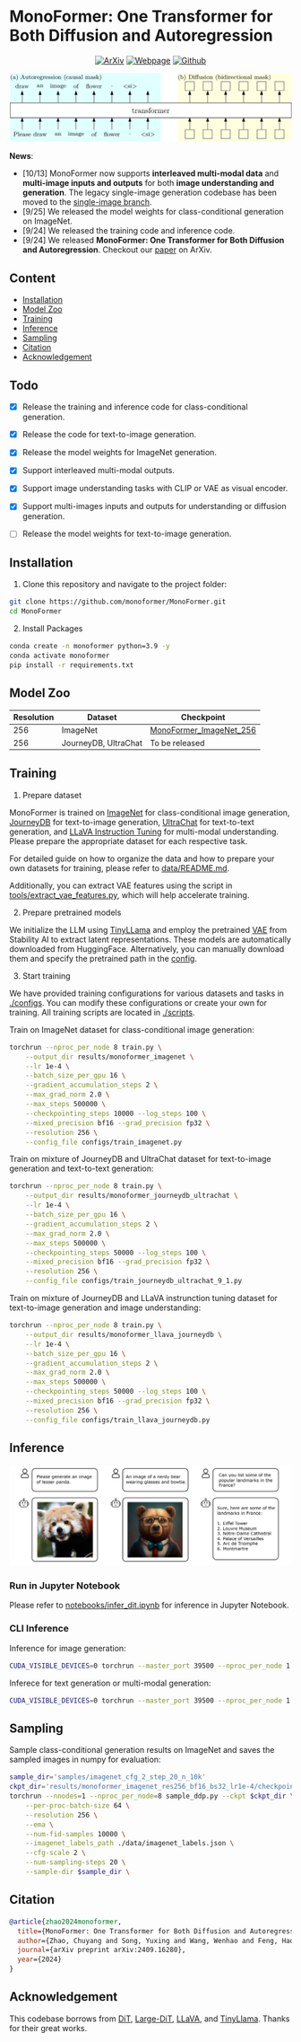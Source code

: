# MonoFormer: One Transformer for Both Diffusion and Autoregression

<div align="center">

[![ArXiv](https://img.shields.io/badge/ArXiv-<2409.16280>-<COLOR>.svg)](https://arxiv.org/pdf/2409.16280) [![Webpage](https://img.shields.io/badge/Project-MonoFormer-<COLOR>.svg)](https://monoformer.github.io/) [![Github](https://img.shields.io/badge/Github-MonoFormer-<COLOR>.svg?logo=Github)](https://github.com/monoformer/MonoFormer) 

</div>


![Demo](.github/OTv3.png)

**News**:

- [10/13] MonoFormer now supports **interleaved multi-modal data** and **multi-image inputs and outputs** for both **image understanding and generation**. The legacy single-image generation codebase has been moved to the [single-image branch](https://github.com/MonoFormer/MonoFormer/tree/single_image).
- [9/25] We released the model weights for class-conditional generation on ImageNet.
- [9/24] We released the training code and inference code.
- [9/24] We released **MonoFormer: One Transformer for Both Diffusion and Autoregression**. Checkout our [paper](https://arxiv.org/pdf/2409.16280) on ArXiv.

## Content

- [Installation](#installation)
- [Model Zoo](#model-zoo)
- [Training](#training)
- [Inference](#inference)
- [Sampling](#sampling)
- [Citation](#citation)
- [Acknowledgement](#acknowledgement)


## Todo
- [x] Release the training and inference code for class-conditional generation.
- [x] Release the code for text-to-image generation.
- [x] Release the model weights for ImageNet generation.
- [x] Support interleaved multi-modal outputs.
- [x] Support image understanding tasks with CLIP or VAE as visual encoder.
- [x] Support multi-images inputs and outputs for understanding or diffusion generation.
- [ ] Release the model weights for text-to-image generation.


## Installation

1. Clone this repository and navigate to the project folder:

```bash
git clone https://github.com/monoformer/MonoFormer.git
cd MonoFormer
```

2. Install Packages

```bash
conda create -n monoformer python=3.9 -y
conda activate monoformer
pip install -r requirements.txt
```

## Model Zoo



| Resolution | Dataset              | Checkpoint                                                                           |
| ---------- | -------------------- | ------------------------------------------------------------------------------------ |
| 256        | ImageNet             | [MonoFormer_ImageNet_256](https://huggingface.co/MonoFormer/MonoFormer_ImageNet_256) |
| 256        | JourneyDB, UltraChat | To be released                                                                       |



## Training

1. Prepare dataset

MonoFormer is trained on [ImageNet]((https://image-net.org/download.php)) for class-conditional image generation, [JourneyDB](https://github.com/JourneyDB/JourneyDB) for text-to-image generation, [UltraChat](https://huggingface.co/datasets/stingning/ultrachat) for text-to-text generation, and [LLaVA Instruction Tuning](https://github.com/haotian-liu/LLaVA) for multi-modal understanding.
Please prepare the appropriate dataset for each respective task.

For detailed guide on how to organize the data and how to prepare your own datasets for training, please refer to [data/README.md](./data/README.md).

Additionally, you can extract VAE features using the script in [tools/extract_vae_features.py](./tools/extract_vae_features.py), which will help accelerate training.

2. Prepare pretrained models

We initialize the LLM using [TinyLLama](https://huggingface.co/TinyLlama/TinyLlama-1.1B-Chat-v1.0) and employ the pretrained [VAE](https://huggingface.co/stabilityai/sd-vae-ft-mse) from Stability AI to extract latent representations. These models are automatically downloaded from HuggingFace. Alternatively, you can manually download them and specify the pretrained path in the [config](./configs).

3. Start training

We have provided training configurations for various datasets and tasks in [./configs](./configs/). You can modify these configurations or create your own for training. All training scripts are located in [./scripts](./scripts/).

Train on ImageNet dataset for class-conditional image generation:

```bash
torchrun --nproc_per_node 8 train.py \
    --output_dir results/monoformer_imagenet \
    --lr 1e-4 \
    --batch_size_per_gpu 16 \
    --gradient_accumulation_steps 2 \
    --max_grad_norm 2.0 \
    --max_steps 500000 \
    --checkpointing_steps 10000 --log_steps 100 \
    --mixed_precision bf16 --grad_precision fp32 \
    --resolution 256 \
    --config_file configs/train_imagenet.py
```

Train on mixture of JourneyDB and UltraChat dataset for text-to-image generation and text-to-text generation:

```bash
torchrun --nproc_per_node 8 train.py \
    --output_dir results/monoformer_journeydb_ultrachat \
    --lr 1e-4 \
    --batch_size_per_gpu 16 \
    --gradient_accumulation_steps 2 \
    --max_grad_norm 2.0 \
    --max_steps 500000 \
    --checkpointing_steps 50000 --log_steps 100 \
    --mixed_precision bf16 --grad_precision fp32 \
    --resolution 256 \
    --config_file configs/train_journeydb_ultrachat_9_1.py
```

Train on mixture of JourneyDB and LLaVA instrunction tuning dataset for text-to-image generation and image understanding:

```bash
torchrun --nproc_per_node 8 train.py \
    --output_dir results/monoformer_llava_journeydb \
    --lr 1e-4 \
    --batch_size_per_gpu 16 \
    --gradient_accumulation_steps 2 \
    --max_grad_norm 2.0 \
    --max_steps 500000 \
    --checkpointing_steps 50000 --log_steps 100 \
    --mixed_precision bf16 --grad_precision fp32 \
    --resolution 256 \
    --config_file configs/train_llava_journeydb.py
```

## Inference

![Demo](.github/demo.png)

### Run in Jupyter Notebook

Please refer to [notebooks/infer_dit.ipynb](./notebooks/infer_dit.ipynb) for inference in Jupyter Notebook.

### CLI Inference

Inference for image generation:

```bash
CUDA_VISIBLE_DEVICES=0 torchrun --master_port 39500 --nproc_per_node 1 infer_dit.py --ckpt $ckpt --resolution 256 --ema
```

Inferece for text generation or multi-modal generation:

```bash
CUDA_VISIBLE_DEVICES=0 torchrun --master_port 39500 --nproc_per_node 1 infer_mllm.py --ckpt $ckpt
```

## Sampling

Sample class-conditional generation results on ImageNet and saves the sampled images in numpy for evaluation:

```bash
sample_dir='samples/imagenet_cfg_2_step_20_n_10k'
ckpt_dir='results/monoformer_imagenet_res256_bf16_bs32_lr1e-4/checkpoint-50000'
torchrun --nnodes=1 --nproc_per_node=8 sample_ddp.py --ckpt $ckpt_dir \
    --per-proc-batch-size 64 \
    --resolution 256 \
    --ema \
    --num-fid-samples 10000 \
    --imagenet_labels_path ./data/imagenet_labels.json \
    --cfg-scale 2 \
    --num-sampling-steps 20 \
    --sample-dir $sample_dir \
```

## Citation

```bibtex
@article{zhao2024monoformer,
  title={MonoFormer: One Transformer for Both Diffusion and Autoregression},
  author={Zhao, Chuyang and Song, Yuxing and Wang, Wenhao and Feng, Haocheng and Ding, Errui and Sun, Yifan and Xiao, Xinyan and Wang, Jingdong},
  journal={arXiv preprint arXiv:2409.16280},
  year={2024}
}
```

## Acknowledgement

This codebase borrows from [DiT](https://github.com/facebookresearch/DiT), [Large-DiT](https://github.com/Alpha-VLLM/LLaMA2-Accessory/tree/main/Large-DiT-T2I), [LLaVA](https://github.com/haotian-liu/LLaVA), and [TinyLlama](https://github.com/jzhang38/TinyLlama/tree/main). Thanks for their great works.

